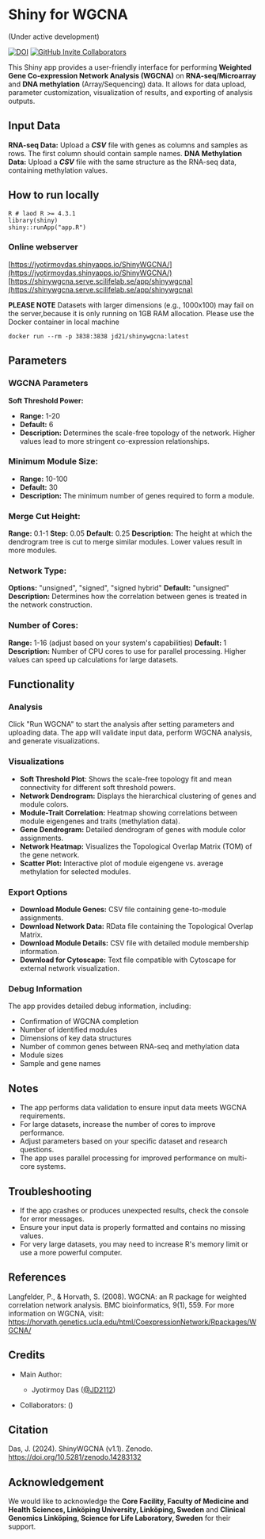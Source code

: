 # Shiny for WGCNA
(Under active development)


[![DOI](https://zenodo.org/badge/DOI/10.5281/zenodo.14283132.svg)](https://doi.org/10.5281/zenodo.14283132)
[![GitHub Invite Collaborators](https://img.shields.io/badge/Invite-Collaborators-blue?style=for-the-badge&logo=github)](https://github.com/JD2112/ShinyWGCNA/settings/access)

This Shiny app provides a user-friendly interface for performing **Weighted Gene Co-expression Network Analysis (WGCNA)** on **RNA-seq/Microarray** and **DNA methylation** (Array/Sequencing) data. It allows for data upload, parameter customization, visualization of results, and exporting of analysis outputs.

## Input Data
**RNA-seq Data:** Upload a ***CSV*** file with genes as columns and samples as rows. The first column should contain sample names.
**DNA Methylation Data:** Upload a ***CSV*** file with the same structure as the RNA-seq data, containing methylation values.

## How to run locally
```
R # laod R >= 4.3.1
library(shiny)
shiny::runApp("app.R")
```

### Online webserver

[https://jyotirmoydas.shinyapps.io/ShinyWGCNA/](https://jyotirmoydas.shinyapps.io/ShinyWGCNA/)
[https://shinywgcna.serve.scilifelab.se/app/shinywgcna](https://shinywgcna.serve.scilifelab.se/app/shinywgcna)

**PLEASE NOTE** Datasets with larger dimensions (e.g., 1000x100) may fail on the server,because it is only running on 1GB RAM allocation. Please use the Docker container in local machine

```
docker run --rm -p 3838:3838 jd21/shinywgcna:latest
```

## Parameters

### WGCNA Parameters
**Soft Threshold Power:**
- **Range:** 1-20
- **Default:** 6
- **Description:** Determines the scale-free topology of the network. Higher values lead to more stringent co-expression relationships.

### Minimum Module Size:
- **Range:** 10-100
- **Default:** 30
- **Description:** The minimum number of genes required to form a module.

### Merge Cut Height:
**Range:** 0.1-1
**Step:** 0.05
**Default:** 0.25
**Description:** The height at which the dendrogram tree is cut to merge similar modules. Lower values result in more modules.

### Network Type:
**Options:** "unsigned", "signed", "signed hybrid"
**Default:** "unsigned"
**Description:** Determines how the correlation between genes is treated in the network construction.

### Number of Cores:
**Range:** 1-16 (adjust based on your system's capabilities)
**Default:** 1
**Description:** Number of CPU cores to use for parallel processing. Higher values can speed up calculations for large datasets.

## Functionality
### Analysis
Click "Run WGCNA" to start the analysis after setting parameters and uploading data.
The app will validate input data, perform WGCNA analysis, and generate visualizations.

### Visualizations
- **Soft Threshold Plot**: Shows the scale-free topology fit and mean connectivity for different soft threshold powers.
- **Network Dendrogram:** Displays the hierarchical clustering of genes and module colors.
- **Module-Trait Correlation:** Heatmap showing correlations between module eigengenes and traits (methylation data).
- **Gene Dendrogram:** Detailed dendrogram of genes with module color assignments.
- **Network Heatmap:** Visualizes the Topological Overlap Matrix (TOM) of the gene network.
- **Scatter Plot:** Interactive plot of module eigengene vs. average methylation for selected modules.

### Export Options
- **Download Module Genes:** CSV file containing gene-to-module assignments.
- **Download Network Data:** RData file containing the Topological Overlap Matrix.
- **Download Module Details:** CSV file with detailed module membership information.
- **Download for Cytoscape:** Text file compatible with Cytoscape for external network visualization.

### Debug Information
The app provides detailed debug information, including:
- Confirmation of WGCNA completion
- Number of identified modules
- Dimensions of key data structures
- Number of common genes between RNA-seq and methylation data
- Module sizes
- Sample and gene names

## Notes
- The app performs data validation to ensure input data meets WGCNA requirements.
- For large datasets, increase the number of cores to improve performance.
- Adjust parameters based on your specific dataset and research questions.
- The app uses parallel processing for improved performance on multi-core systems.

## Troubleshooting
- If the app crashes or produces unexpected results, check the console for error messages.
- Ensure your input data is properly formatted and contains no missing values.
- For very large datasets, you may need to increase R's memory limit or use a more powerful computer.

## References
Langfelder, P., & Horvath, S. (2008). WGCNA: an R package for weighted correlation network analysis. BMC bioinformatics, 9(1), 559.
For more information on WGCNA, visit: https://horvath.genetics.ucla.edu/html/CoexpressionNetwork/Rpackages/WGCNA/

## Credits
- Main Author: 
    - Jyotirmoy Das ([@JD2112](https://github.com/JD2112))

- Collaborators: ()

## Citation

Das, J. (2024). ShinyWGCNA (v1.1). Zenodo. https://doi.org/10.5281/zenodo.14283132

## Acknowledgement

We would like to acknowledge the **Core Facility, Faculty of Medicine and Health Sciences, Linköping University, Linköping, Sweden** and **Clinical Genomics Linköping, Science for Life Laboratory, Sweden** for their support.